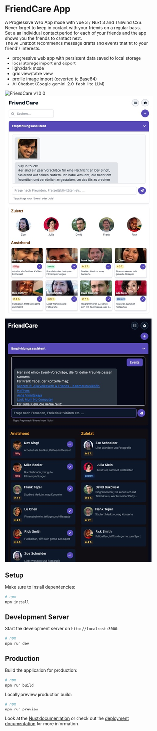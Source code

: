 # FriendCare App

A Progressive Web App made with Vue 3 / Nuxt 3 and Tailwind CSS.  
Never forget to keep in contact with your friends on a regular basis.  
Set a an individual contact period for each of your friends and the app shows you the friends to cantact next.     
The AI Chatbot recommends message drafts and events that fit to your friend's interests.  

- progressive web app with persistent data saved to local storage
- local storage import and export
- light/dark mode
- grid view/table view
- profile image import (coverted to Base64)
- AI Chatbot (Google gemini-2.0-flash-lite LLM)

![FriendCare v1 0 0](https://github.com/user-attachments/assets/a71c4b19-c644-4a37-b130-40a836f94e10)
![](./assets/screenshot1.jpg)
![](./assets/screenshot2.jpg)

## Setup

Make sure to install dependencies:

```bash
# npm
npm install
```

## Development Server

Start the development server on `http://localhost:3000`:

```bash
# npm
npm run dev
```

## Production

Build the application for production:

```bash
# npm
npm run build
```

Locally preview production build:

```bash
# npm
npm run preview
```

Look at the [Nuxt documentation](https://nuxt.com/docs/getting-started/introduction) or
check out the [deployment documentation](https://nuxt.com/docs/getting-started/deployment) for more information.
